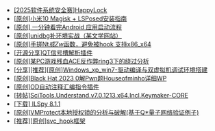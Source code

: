 + [[2025软件系统安全赛]HappyLock](https://bbs.kanxue.com/thread-285135.htm)
+ [[原创]小米10 Magisk + LSPosed安装指南](https://bbs.kanxue.com/thread-285114.htm)
+ [[原创] 一分钟看完Android 应用启动流程](https://bbs.kanxue.com/thread-284686.htm)
+ [[原创]unidbg补环境实战（某文学网站）](https://bbs.kanxue.com/thread-285140.htm)
+ [[原创]手搓Nt*或Zw*函数，避免被hook 支持x86_x64](https://bbs.kanxue.com/thread-284264.htm)
+ [[开源分享]QT信号槽解析插件](https://bbs.kanxue.com/thread-276201.htm)
+ [[原创]某PC游戏残血ACE反作弊ring3下的绕过分析](https://bbs.kanxue.com/thread-284667.htm)
+ [[分享][推荐][原创]Windows_xp_win7-驱动编译与双虚拟机调试环境搭建](https://bbs.kanxue.com/thread-285034.htm)
+ [[原创]Black Hat 2023 0解Pwn题Houseofminho详细WP](https://bbs.kanxue.com/thread-279588.htm)
+ [[原创]OD自动注释汇编指令插件](https://bbs.kanxue.com/thread-284557.htm)
+ [[转帖]SciTools.Understand.v7.0.1213.x64.Incl.Keymaker-CORE](https://bbs.kanxue.com/thread-285118.htm)
+ [[下载] ILSpy 8.1.1](https://bbs.kanxue.com/thread-278916.htm)
+ [[原创]VMProtect本地授权锁的分析与破解(基于Q*量子网络验证例子)](https://bbs.kanxue.com/thread-285076.htm)
+ [[推荐][原创]svc_hook框架](https://bbs.kanxue.com/thread-284713.htm)
